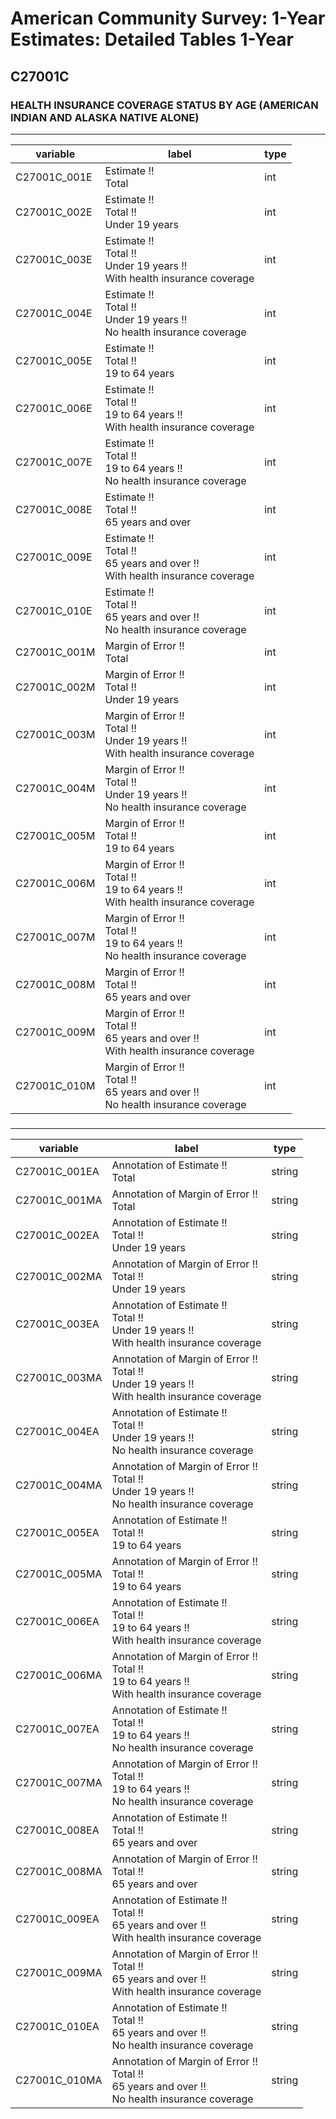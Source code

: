 # American Community Survey: 1-Year Estimates: Detailed Tables 1-Year

## C27001C

### HEALTH INSURANCE COVERAGE STATUS BY AGE (AMERICAN INDIAN AND ALASKA NATIVE ALONE)

___

| variable | label | type |
| ----- | ----- | ----- |
| C27001C_001E | Estimate !!<br>Total | int |
| C27001C_002E | Estimate !!<br>Total !!<br>Under 19 years | int |
| C27001C_003E | Estimate !!<br>Total !!<br>Under 19 years !!<br>With health insurance coverage | int |
| C27001C_004E | Estimate !!<br>Total !!<br>Under 19 years !!<br>No health insurance coverage | int |
| C27001C_005E | Estimate !!<br>Total !!<br>19 to 64 years | int |
| C27001C_006E | Estimate !!<br>Total !!<br>19 to 64 years !!<br>With health insurance coverage | int |
| C27001C_007E | Estimate !!<br>Total !!<br>19 to 64 years !!<br>No health insurance coverage | int |
| C27001C_008E | Estimate !!<br>Total !!<br>65 years and over | int |
| C27001C_009E | Estimate !!<br>Total !!<br>65 years and over !!<br>With health insurance coverage | int |
| C27001C_010E | Estimate !!<br>Total !!<br>65 years and over !!<br>No health insurance coverage | int |
| C27001C_001M | Margin of Error !!<br>Total | int |
| C27001C_002M | Margin of Error !!<br>Total !!<br>Under 19 years | int |
| C27001C_003M | Margin of Error !!<br>Total !!<br>Under 19 years !!<br>With health insurance coverage | int |
| C27001C_004M | Margin of Error !!<br>Total !!<br>Under 19 years !!<br>No health insurance coverage | int |
| C27001C_005M | Margin of Error !!<br>Total !!<br>19 to 64 years | int |
| C27001C_006M | Margin of Error !!<br>Total !!<br>19 to 64 years !!<br>With health insurance coverage | int |
| C27001C_007M | Margin of Error !!<br>Total !!<br>19 to 64 years !!<br>No health insurance coverage | int |
| C27001C_008M | Margin of Error !!<br>Total !!<br>65 years and over | int |
| C27001C_009M | Margin of Error !!<br>Total !!<br>65 years and over !!<br>With health insurance coverage | int |
| C27001C_010M | Margin of Error !!<br>Total !!<br>65 years and over !!<br>No health insurance coverage | int |
### 

___

| variable | label | type |
| ----- | ----- | ----- |
| C27001C_001EA | Annotation of Estimate !!<br>Total | string |
| C27001C_001MA | Annotation of Margin of Error !!<br>Total | string |
| C27001C_002EA | Annotation of Estimate !!<br>Total !!<br>Under 19 years | string |
| C27001C_002MA | Annotation of Margin of Error !!<br>Total !!<br>Under 19 years | string |
| C27001C_003EA | Annotation of Estimate !!<br>Total !!<br>Under 19 years !!<br>With health insurance coverage | string |
| C27001C_003MA | Annotation of Margin of Error !!<br>Total !!<br>Under 19 years !!<br>With health insurance coverage | string |
| C27001C_004EA | Annotation of Estimate !!<br>Total !!<br>Under 19 years !!<br>No health insurance coverage | string |
| C27001C_004MA | Annotation of Margin of Error !!<br>Total !!<br>Under 19 years !!<br>No health insurance coverage | string |
| C27001C_005EA | Annotation of Estimate !!<br>Total !!<br>19 to 64 years | string |
| C27001C_005MA | Annotation of Margin of Error !!<br>Total !!<br>19 to 64 years | string |
| C27001C_006EA | Annotation of Estimate !!<br>Total !!<br>19 to 64 years !!<br>With health insurance coverage | string |
| C27001C_006MA | Annotation of Margin of Error !!<br>Total !!<br>19 to 64 years !!<br>With health insurance coverage | string |
| C27001C_007EA | Annotation of Estimate !!<br>Total !!<br>19 to 64 years !!<br>No health insurance coverage | string |
| C27001C_007MA | Annotation of Margin of Error !!<br>Total !!<br>19 to 64 years !!<br>No health insurance coverage | string |
| C27001C_008EA | Annotation of Estimate !!<br>Total !!<br>65 years and over | string |
| C27001C_008MA | Annotation of Margin of Error !!<br>Total !!<br>65 years and over | string |
| C27001C_009EA | Annotation of Estimate !!<br>Total !!<br>65 years and over !!<br>With health insurance coverage | string |
| C27001C_009MA | Annotation of Margin of Error !!<br>Total !!<br>65 years and over !!<br>With health insurance coverage | string |
| C27001C_010EA | Annotation of Estimate !!<br>Total !!<br>65 years and over !!<br>No health insurance coverage | string |
| C27001C_010MA | Annotation of Margin of Error !!<br>Total !!<br>65 years and over !!<br>No health insurance coverage | string |

